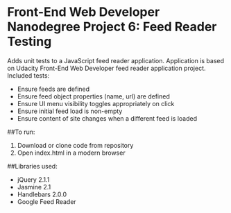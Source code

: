 Front-End Web Developer Nanodegree Project 6: Feed Reader Testing
=================================================================
Adds unit tests to a JavaScript feed reader application. Application
is based on Udacity Front-End Web Developer feed reader application
project. Included tests:
* Ensure feeds are defined
* Ensure feed object properties (name, url) are defined
* Ensure UI menu visibility toggles appropriately on click
* Ensure initial feed load is non-empty
* Ensure content of site changes when a different feed is loaded

##To run:
 1. Download or clone code from repository
 2. Open index.html in a modern browser

##Libraries used:
* jQuery 2.1.1
* Jasmine 2.1
* Handlebars 2.0.0
* Google Feed Reader
